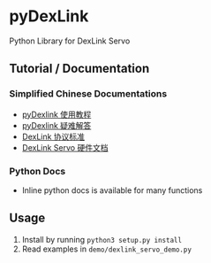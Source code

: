 # pyDexLink
Python Library for DexLink Servo

## Tutorial / Documentation

### Simplified Chinese Documentations
- [pyDexlink 使用教程](https://github.com/njzhangyifei/pyDexLink/tree/master/tutorial)
- [pyDexlink 疑难解答](https://github.com/njzhangyifei/pyDexLink/tree/master/tutorial/troubleshoot.md)
- [DexLink 协议标准](http://vm.njzyf.info/static/dexlink/)
- [DexLink Servo 硬件文档](https://github.com/njzhangyifei/pyDexLink/tree/master/docs_hardware)


### Python Docs
- Inline python docs is available for many functions

## Usage
1. Install by running `python3 setup.py install`
2. Read examples in `demo/dexlink_servo_demo.py`
